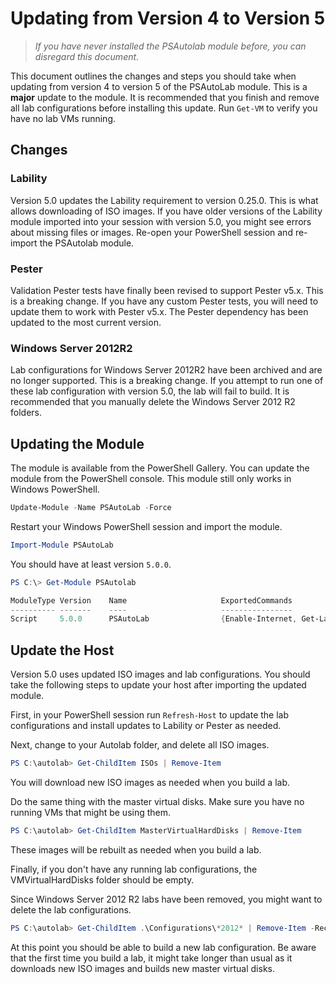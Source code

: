# Updating from Version 4 to Version 5

> *If you have never installed the PSAutolab module before, you can disregard this document*.

This document outlines the changes and steps you should take when updating from version 4 to version 5 of the PSAutoLab module. This is a **major** update to the module. It is recommended that you finish and remove all lab configurations before installing this update. Run `Get-VM` to verify you have no lab VMs running.

## Changes

### Lability

Version 5.0 updates the Lability requirement to version 0.25.0. This is what allows downloading of ISO images. If you have older versions of the Lability module imported into your session with version 5.0, you might see errors about missing files or images. Re-open your PowerShell session and re-import the PSAutolab module.

### Pester

Validation Pester tests have finally been revised to support Pester v5.x. This is a breaking change. If you have any custom Pester tests, you will need to update them to work with Pester v5.x. The Pester dependency has been updated to the most current version.

### Windows Server 2012R2

Lab configurations for Windows Server 2012R2 have been archived and are no longer supported. This is a breaking change. If you attempt to run one of these lab configuration with version 5.0, the lab will fail to build. It is recommended that you manually delete the Windows Server 2012 R2 folders.

## Updating the Module

The module is available from the PowerShell Gallery. You can update the module from the PowerShell console. This module still only works in Windows PowerShell.

```powershell
Update-Module -Name PSAutoLab -Force
```

Restart your Windows PowerShell session and import the module.

```powershell
Import-Module PSAutoLab
```

You should have at least version `5.0.0`.

```powershell
PS C:\> Get-Module PSAutolab

ModuleType Version    Name                     ExportedCommands
---------- -------    ----                     ----------------
Script     5.0.0      PSAutoLab                {Enable-Internet, Get-LabSnaps...
```

## Update the Host

Version 5.0 uses updated ISO images and lab configurations. You should take the following steps to update your host after importing the updated module.

First, in your PowerShell session run `Refresh-Host` to update the lab configurations and install updates to Lability or Pester as needed.

Next, change to your Autolab folder, and delete all ISO images.

```PowerShell
PS C:\autolab> Get-ChildItem ISOs | Remove-Item
```
You will download new ISO images as needed when you build a lab.

Do the same thing with the master virtual disks. Make sure you have no running VMs that might be using them.

```PowerShell
PS C:\autolab> Get-ChildItem MasterVirtualHardDisks | Remove-Item
```

These images will be rebuilt as needed when you build a lab.

Finally, if you don't have any running lab configurations, the VMVirtualHardDisks folder should be empty.

Since Windows Server 2012 R2 labs have been removed, you might want to delete the lab configurations.

```PowerShell
PS C:\autolab> Get-ChildItem .\Configurations\*2012* | Remove-Item -Recurse -Force
```

At this point you should be able to build a new lab configuration. Be aware that the first time you build a lab, it might take longer than usual as it downloads new ISO images and builds new master virtual disks.
